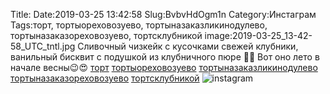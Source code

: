 Title:
Date:2019-03-25 13:42:58
Slug:BvbvHdOgm1n
Category:Инстаграм
Tags:торт, тортыореховозуево, тортыназаказликинодулево, тортыназаказореховозуево, тортсклубникой
image:2019-03-25_13-42-58_UTC_tntl.jpg
Сливочный чизкейк с кусочками свежей клубники, ванильный бисквит с подушкой из клубничного пюре 🍓🎂
Вот оно лето в начале весны😉😍
[торт]({tag}торт) [тортыореховозуево]({tag}тортыореховозуево) [тортыназаказликинодулево]({tag}тортыназаказликинодулево) [тортыназаказореховозуево]({tag}тортыназаказореховозуево) [тортсклубникой]({tag}тортсклубникой)
![instagram]({attach}images/2019-03-25_13-42-58_UTC.jpg)
